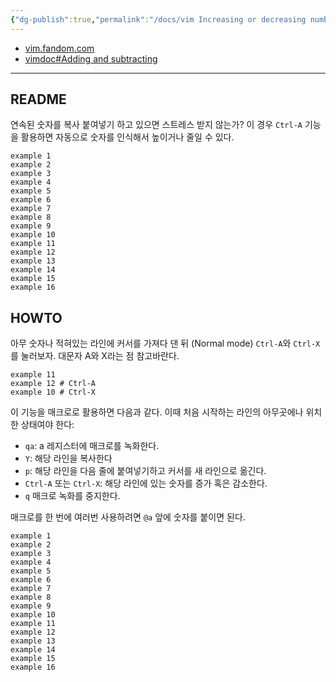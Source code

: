 ```yaml
---
{"dg-publish":true,"permalink":"/docs/vim Increasing or decreasing numbers/","title":"vim Increasing or decreasing numbers"}
---
```


- [vim.fandom.com](https://vim.fandom.com/wiki/Increasing_or_decreasing_numbers)
- [vimdoc#Adding and subtracting](https://vimdoc.sourceforge.net/htmldoc/change.html#CTRL-A)

---

## README

연속된 숫자를 복사 붙여넣기 하고 있으면 스트레스 받지 않는가? 이 경우 `Ctrl-A` 기능을 활용하면 자동으로 숫자를 인식해서 높이거나 줄일 수 있다.

```
example 1
example 2
example 3
example 4
example 5
example 6
example 7
example 8
example 9
example 10
example 11
example 12
example 13
example 14
example 15
example 16
```

## HOWTO

아무 숫자나 적혀있는 라인에 커서를 가져다 댄 뒤 (Normal mode) `Ctrl-A`와 `Ctrl-X` 를 눌러보자. 대문자 A와 X라는 점 참고바란다.

```
example 11
example 12 # Ctrl-A
example 10 # Ctrl-X
```

이 기능을 매크로로 활용하면 다음과 같다. 이때 처음 시작하는 라인의 아무곳에나 위치한 상태여야 한다:

- `qa`: a 레지스터에 매크로를 녹화한다.
- `Y`: 해당 라인을 복사한다
- `p`: 해당 라인을 다음 줄에 붙여넣기하고 커서를 새 라인으로 옮긴다.
- `Ctrl-A` 또는 `Ctrl-X`: 해당 라인에 있는 숫자를 증가 혹은 감소한다.
- `q` 매크로 녹화를 중지한다.

매크로를 한 번에 여러번 사용하려면 `@a` 앞에 숫자를 붙이면 된다.

```
example 1
example 2
example 3
example 4
example 5
example 6
example 7
example 8
example 9
example 10
example 11
example 12
example 13
example 14
example 15
example 16
```
